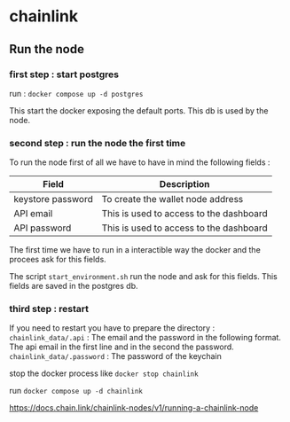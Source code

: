 # chainlink

## Run the node 

### first step : start postgres

run : `docker compose up -d postgres`

This start the docker exposing the default ports. 
This db is used by the node. 

### second step : run the node the first time

To run the node first of all we have to have in mind the following fields : 

| Field | Description |
| --- | --- |
| keystore password | To create the wallet node address |
| API email | This is used to access to the dashboard |
| API password | This is used to access to the dashboard |

The first time we have to run in a interactible way the docker and the procees ask for this fields. 

The script `start_environment.sh` run the node and ask for this fields. 
This fields are saved in the postgres db.





### third step : restart  

If you need to restart you have to prepare the directory : 
`chainlink_data/.api` : The email and the password in the following format. The api email in the first line and in the second the password. 
`chainlink_data/.password` : The password of the keychain 

stop the docker process like 
`docker stop chainlink`

run 
`docker compose up -d chainlink`



https://docs.chain.link/chainlink-nodes/v1/running-a-chainlink-node
